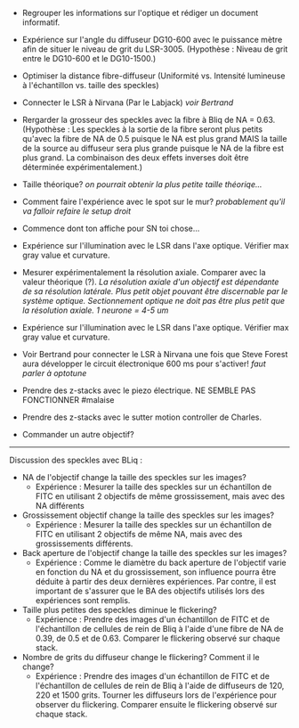 
  - Regrouper les informations sur l'optique et rédiger un document informatif. 
  - Expérience sur l'angle du diffuseur DG10-600 avec le puissance mètre afin de situer le niveau de grit du LSR-3005. (Hypothèse : Niveau de grit entre le DG10-600 et le DG10-1500.)




  - Optimiser la distance fibre-diffuseur (Uniformité vs. Intensité lumineuse à l'échantillon vs. taille des speckles)
  - Connecter le LSR à Nirvana (Par le Labjack) *voir Bertrand*
  - Rergarder la grosseur des speckles avec la fibre à Bliq de NA = 0.63. (Hypothèse : Les speckles à la sortie de la fibre seront plus petits qu'avec la fibre de NA de 0.5 puisque le NA est plus grand MAIS la taille de la source au diffuseur sera plus grande puisque le NA de la fibre est plus grand. La combinaison des deux effets inverses doit être déterminée expérimentalement.) 
  - Taille théorique? *on pourrait obtenir la plus petite taille théoriqe...*
  - Comment faire l'expérience avec le spot sur le mur? *probablement qu'il va falloir refaire le setup droit*
  - Commence dont ton affiche pour SN toi chose... 
  - Expérience sur l'illumination avec le LSR dans l'axe optique. Vérifier max gray value et curvature.  
  - Mesurer expérimentalement la résolution axiale. Comparer avec la valeur théorique (?). 
    *La résolution axiale d'un objectif est dépendante de sa résolution latérale.*
    *Plus petit objet pouvant être discernable par le système optique.*
    *Sectionnement optique ne doit pas être plus petit que la résolution axiale.* 
    *1 neurone = 4-5 um*
  - Expérience sur l'illumination avec le LSR dans l'axe optique. Vérifier max gray value et curvature. 
  
  
  
  - Voir Bertrand pour connecter le LSR à Nirvana une fois que Steve Forest aura développer le circuit électronique  600 ms pour s'activer! *faut parler à optotune*
  - Prendre des z-stacks avec le piezo électrique. NE SEMBLE PAS FONCTIONNER #malaise
  - Prendre des z-stacks avec le sutter motion controller de Charles. 
  - Commander un autre objectif? 
  ______________________________________________________
   Discussion des speckles avec BLiq : 
 - NA de l'objectif change la taille des speckles sur les images? 
    - Expérience : Mesurer la taille des speckles sur un échantillon de FITC en utilisant 2 objectifs de même grossissement, mais avec des NA différents 
 - Grossissement objectif change la taille des speckles sur les images?
    - Expérience : Mesurer la taille des speckles sur un échantillon de FITC en utilisant 2 objectifs de même NA, mais avec des grossissements différents.
 - Back aperture de l'objectif change la taille des speckles sur les images?
    - Expérience : Comme le diamètre du back aperture de l'objectif varie en fonction du NA et du grossissement, son influence pourra être déduite à partir des deux dernières expériences. Par contre, il est important de s'assurer que le BA des objectifs utilisés lors des expériences sont remplis.
 - Taille plus petites des speckles diminue le flickering?
    - Expérience : Prendre des images d'un échantillon de FITC et de l'échantillon de cellules de rein de Bliq à l'aide d'une fibre de NA de 0.39, de 0.5 et de 0.63. Comparer le flickering observé sur chaque stack.
 - Nombre de grits du diffuseur change le flickering? Comment il le change?
    - Expérience : Prendre des images d'un échantillon de FITC et de l'échantillon de cellules de rein de Bliq à l'aide de diffuseurs de 120, 220 et 1500 grits. Tourner les diffuseurs lors de l'expérience pour observer du flickering. Comparer ensuite le flickering observé sur chaque stack.
    
